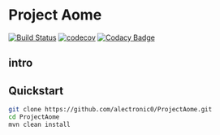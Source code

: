 # Project Aome
[![Build Status](https://travis-ci.org/alectronic0/ProjectAome.svg?branch=master)](https://travis-ci.org/alectronic0/ProjectAome)
[![codecov](https://codecov.io/gh/alectronic0/ProjectAome/branch/master/graph/badge.svg)](https://codecov.io/gh/alectronic0/ProjectAome)
[![Codacy Badge](https://api.codacy.com/project/badge/Grade/cd660c859a564a0fb54a8b68b67fd71c)](https://www.codacy.com/app/alectronic0/ProjectAome)
## intro

## Quickstart
```bash
git clone https://github.com/alectronic0/ProjectAome.git
cd ProjectAome
mvn clean install
```
